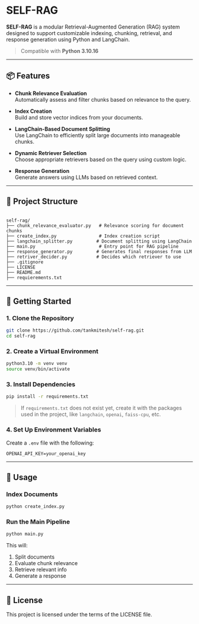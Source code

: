 # SELF-RAG

**SELF-RAG** is a modular Retrieval-Augmented Generation (RAG) system designed to support customizable indexing, chunking, retrieval, and response generation using Python and LangChain.

> Compatible with **Python 3.10.16**

---

## 📦 Features

- **Chunk Relevance Evaluation**  
  Automatically assess and filter chunks based on relevance to the query.

- **Index Creation**  
  Build and store vector indices from your documents.

- **LangChain-Based Document Splitting**  
  Use LangChain to efficiently split large documents into manageable chunks.

- **Dynamic Retriever Selection**  
  Choose appropriate retrievers based on the query using custom logic.

- **Response Generation**  
  Generate answers using LLMs based on retrieved context.

---

## 📁 Project Structure

```

self-rag/
├── chunk_relevance_evaluator.py   # Relevance scoring for document chunks
├── create_index.py                # Index creation script
├── langchain_splitter.py         # Document splitting using LangChain
├── main.py                        # Entry point for RAG pipeline
├── response_generator.py         # Generates final responses from LLM
├── retriver_decider.py           # Decides which retriever to use
├── .gitignore
├── LICENSE
├── README.md
├── requierements.txt

````

---

## 🚀 Getting Started

### 1. Clone the Repository

```bash
git clone https://github.com/tankmitesh/self-rag.git
cd self-rag
````

### 2. Create a Virtual Environment

```bash
python3.10 -m venv venv
source venv/bin/activate
```

### 3. Install Dependencies

```bash
pip install -r requirements.txt
```

> If `requirements.txt` does not exist yet, create it with the packages used in the project, like `langchain`, `openai`, `faiss-cpu`, etc.

### 4. Set Up Environment Variables

Create a `.env` file with the following:

```env
OPENAI_API_KEY=your_openai_key
```

---

## 🧠 Usage

### Index Documents

```bash
python create_index.py
```

### Run the Main Pipeline

```bash
python main.py
```

This will:

1. Split documents
2. Evaluate chunk relevance
3. Retrieve relevant info
4. Generate a response

---

## 📜 License

This project is licensed under the terms of the LICENSE file.
